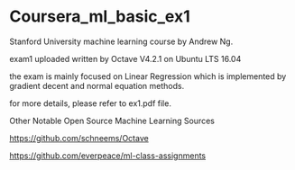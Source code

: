 # Coursera_ml_basic_ex1
Stanford University machine learning course by Andrew Ng.

exam1 uploaded written by Octave V4.2.1 on Ubuntu LTS 16.04

the exam is mainly focused on Linear Regression which is implemented by gradient decent and normal equation methods.

for more details, please refer to ex1.pdf file.

Other Notable Open Source Machine Learning Sources

https://github.com/schneems/Octave

https://github.com/everpeace/ml-class-assignments



